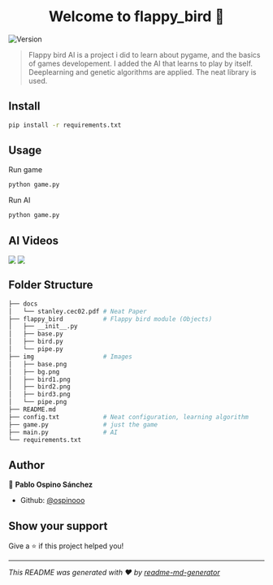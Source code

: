 <h1 align="center">Welcome to flappy_bird 👋</h1>
<p>
  <img alt="Version" src="https://img.shields.io/badge/version-1.0.0-blue.svg?cacheSeconds=2592000" />
</p>

> Flappy bird AI is a project i did to learn about pygame, and the basics of games developement. I added the AI that learns to play by itself. Deeplearning and genetic algorithms are applied. The neat library is used.



## Install

```sh
pip install -r requirements.txt
```

## Usage

Run game
```sh
python game.py
```

Run AI
```sh
python game.py
```
## AI Videos

 <div style="display: table; clear:both">
  <div style="float:left; width:45%">
    <img src="docs/part1.gif"/>
  </div>
  <div style="float:right; width:45%">
    <img src="docs/part2.gif"/>
  </div>
</div> 

## Folder Structure

```sh
├── docs
│   └── stanley.cec02.pdf # Neat Paper
├── flappy_bird           # Flappy bird module (Objects)
│   ├── __init__.py
│   ├── base.py 
│   ├── bird.py
│   └── pipe.py
├── img                   # Images 
│   ├── base.png
│   ├── bg.png
│   ├── bird1.png
│   ├── bird2.png
│   ├── bird3.png
│   └── pipe.png
├── README.md
├── config.txt            # Neat configuration, learning algorithm
├── game.py               # just the game
├── main.py               # AI
└── requirements.txt
```




## Author

👤 **Pablo Ospino Sánchez**

* Github: [@ospinooo](https://github.com/ospinooo)


## Show your support

Give a ⭐️ if this project helped you!

***
_This README was generated with ❤️ by [readme-md-generator](https://github.com/kefranabg/readme-md-generator)_